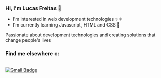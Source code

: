 ### Hi, I'm Lucas Freitas 👋


* I'm interested in web development technologies ✨⚛
* I'm currently learning Javascript, HTML and CSS 🌱

Passionate about development technologies and creating solutions that change people's lives

### Find me elsewhere c:
<br> [![Gmail Badge](https://img.shields.io/badge/-lucas.freitasj.ca@gmail.com-9572FC?style=flat-square&logo=Gmail&logoColor=white&link=mailto:lucas.freitasj.ca@gmail.com)](mailto:lucas.freitasj.ca@gmail.com)
